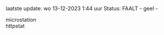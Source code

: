 laatste update: 
wo 13-12-2023  1:44   uur 
Status: FAALT - geel - 
<div class="service Y">microstation</div><div class="service Y">httpstat</div>